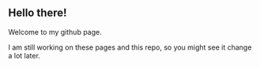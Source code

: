 ## Hello there!

Welcome to my github page.

I am still working on these pages and this repo, so you might see it change a lot later.




